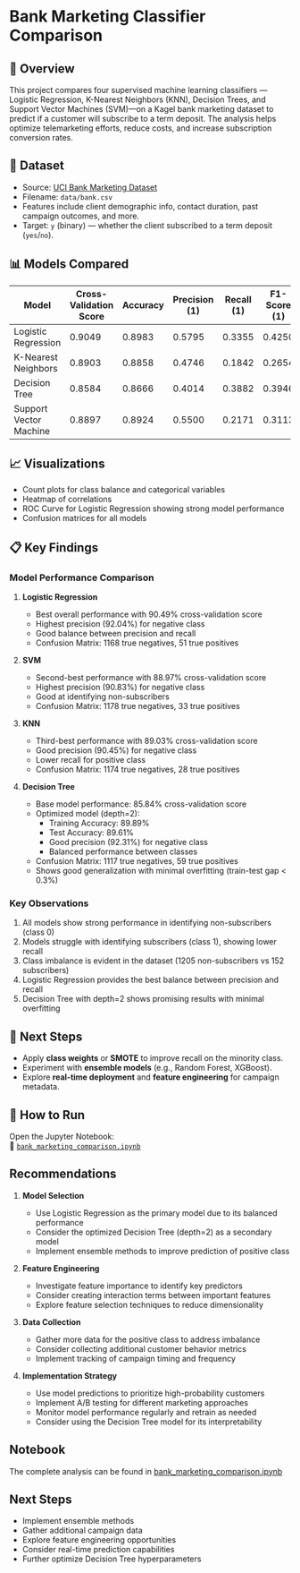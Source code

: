 # Bank Marketing Classifier Comparison

## 📌 Overview
This project compares four supervised machine learning classifiers — Logistic Regression, K-Nearest Neighbors (KNN), Decision Trees, and Support Vector Machines (SVM)—on a Kagel bank marketing dataset to predict if a customer will subscribe to a term deposit. 
The analysis helps optimize telemarketing efforts, reduce costs, and increase subscription conversion rates.

## 📁 Dataset
- Source: [UCI Bank Marketing Dataset](https://archive.ics.uci.edu/ml/datasets/bank+marketing)
- Filename: `data/bank.csv`
- Features include client demographic info, contact duration, past campaign outcomes, and more.
- Target: `y` (binary) — whether the client subscribed to a term deposit (`yes`/`no`).

## 📊 Models Compared
| Model                | Cross-Validation Score | Accuracy | Precision (1) | Recall (1) | F1-Score (1) |
|----------------------|------------------------|----------|----------------|------------|--------------|
| Logistic Regression  | 0.9049                 | 0.8983   | 0.5795         | 0.3355     | 0.4250       |
| K-Nearest Neighbors  | 0.8903                 | 0.8858   | 0.4746         | 0.1842     | 0.2654       |
| Decision Tree        | 0.8584                 | 0.8666   | 0.4014         | 0.3882     | 0.3946       |
| Support Vector Machine | 0.8897               | 0.8924   | 0.5500         | 0.2171     | 0.3113       |

## 📈 Visualizations
- Count plots for class balance and categorical variables
- Heatmap of correlations
- ROC Curve for Logistic Regression showing strong model performance
- Confusion matrices for all models

## 📋 Key Findings

### Model Performance Comparison

1. **Logistic Regression**
   - Best overall performance with 90.49% cross-validation score
   - Highest precision (92.04%) for negative class
   - Good balance between precision and recall
   - Confusion Matrix: 1168 true negatives, 51 true positives

2. **SVM**
   - Second-best performance with 88.97% cross-validation score
   - Highest precision (90.83%) for negative class
   - Good at identifying non-subscribers
   - Confusion Matrix: 1178 true negatives, 33 true positives

3. **KNN**
   - Third-best performance with 89.03% cross-validation score
   - Good precision (90.45%) for negative class
   - Lower recall for positive class
   - Confusion Matrix: 1174 true negatives, 28 true positives

4. **Decision Tree**
   - Base model performance: 85.84% cross-validation score
   - Optimized model (depth=2):
     * Training Accuracy: 89.89%
     * Test Accuracy: 89.61%
     * Good precision (92.31%) for negative class
     * Balanced performance between classes
   - Confusion Matrix: 1117 true negatives, 59 true positives
   - Shows good generalization with minimal overfitting (train-test gap < 0.3%)

### Key Observations
1. All models show strong performance in identifying non-subscribers (class 0)
2. Models struggle with identifying subscribers (class 1), showing lower recall
3. Class imbalance is evident in the dataset (1205 non-subscribers vs 152 subscribers)
4. Logistic Regression provides the best balance between precision and recall
5. Decision Tree with depth=2 shows promising results with minimal overfitting

## 📌 Next Steps
- Apply **class weights** or **SMOTE** to improve recall on the minority class.
- Experiment with **ensemble models** (e.g., Random Forest, XGBoost).
- Explore **real-time deployment** and **feature engineering** for campaign metadata.

## 📘 How to Run
Open the Jupyter Notebook:  
📎 [`bank_marketing_comparison.ipynb`](./bank_marketing_comparison.ipynb)

 
## Recommendations

1. **Model Selection**
   - Use Logistic Regression as the primary model due to its balanced performance
   - Consider the optimized Decision Tree (depth=2) as a secondary model
   - Implement ensemble methods to improve prediction of positive class

2. **Feature Engineering**
   - Investigate feature importance to identify key predictors
   - Consider creating interaction terms between important features
   - Explore feature selection techniques to reduce dimensionality

3. **Data Collection**
   - Gather more data for the positive class to address imbalance
   - Consider collecting additional customer behavior metrics
   - Implement tracking of campaign timing and frequency

4. **Implementation Strategy**
   - Use model predictions to prioritize high-probability customers
   - Implement A/B testing for different marketing approaches
   - Monitor model performance regularly and retrain as needed
   - Consider using the Decision Tree model for its interpretability

## Notebook
The complete analysis can be found in [bank_marketing_comparison.ipynb](bank_marketing_comparison.ipynb)

## Next Steps
- Implement ensemble methods
- Gather additional campaign data
- Explore feature engineering opportunities
- Consider real-time prediction capabilities
- Further optimize Decision Tree hyperparameters
